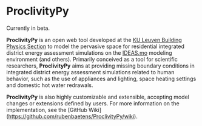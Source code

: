 ProclivityPy
============

Currently in beta.

**ProclivityPy** is an open web tool developed at the [KU Leuven Building Physics Section](http://bwk.kuleuven.be/bwf/) 
to model the pervasive space for residential integrated district energy assessment simulations on the
[IDEAS.mo](https://github.com/open-ideas) modeling environment (and others).
Primarily conceived as a tool for scientific researchers, **ProclivityPy** aims at providing missing boundary conditions
in integrated district energy assessment simulations related to human behavior, such as the use of appliances and 
lighting, space heating settings and domestic hot water redrawals.

**ProclivityPy** is also highly customizable and extensible, accepting model changes or extensions defined by users. 
For more information on the implementation, see the [GitHub Wiki]
(https://github.com/rubenbaetens/ProclivityPy/wiki).

